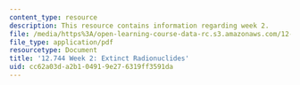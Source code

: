 ```yaml
---
content_type: resource
description: This resource contains information regarding week 2.
file: /media/https%3A/open-learning-course-data-rc.s3.amazonaws.com/12-744-marine-isotope-chemistry-fall-2012/cc62a03da2b104919e276319ff3591da_MIT12_744F12_Week2.pdf
file_type: application/pdf
resourcetype: Document
title: '12.744 Week 2: Extinct Radionuclides'
uid: cc62a03d-a2b1-0491-9e27-6319ff3591da
---
```


